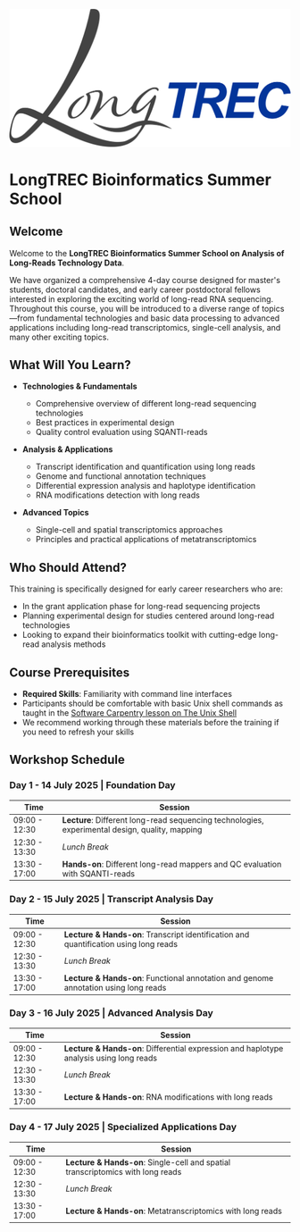 ![LongTREC Logo](assets/logos/LongTREC_logo_FINAL.png)

# LongTREC Bioinformatics Summer School

## Welcome

Welcome to the **LongTREC Bioinformatics Summer School on Analysis of Long-Reads Technology Data**.

We have organized a comprehensive 4-day course designed for master's students, doctoral candidates, and early career postdoctoral fellows interested in exploring the exciting world of long-read RNA sequencing. Throughout this course, you will be introduced to a diverse range of topics—from fundamental technologies and basic data processing to advanced applications including long-read transcriptomics, single-cell analysis, and many other exciting topics.

## What Will You Learn?

* **Technologies & Fundamentals**
  * Comprehensive overview of different long-read sequencing technologies
  * Best practices in experimental design
  * Quality control evaluation using SQANTI-reads

* **Analysis & Applications**
  * Transcript identification and quantification using long reads
  * Genome and functional annotation techniques
  * Differential expression analysis and haplotype identification
  * RNA modifications detection with long reads

* **Advanced Topics**
  * Single-cell and spatial transcriptomics approaches
  * Principles and practical applications of metatranscriptomics

## Who Should Attend?

This training is specifically designed for early career researchers who are:
* In the grant application phase for long-read sequencing projects
* Planning experimental design for studies centered around long-read technologies
* Looking to expand their bioinformatics toolkit with cutting-edge long-read analysis methods

## Course Prerequisites

* **Required Skills**: Familiarity with command line interfaces
* Participants should be comfortable with basic Unix shell commands as taught in the [Software Carpentry lesson on The Unix Shell](https://swcarpentry.github.io/shell-novice/)
* We recommend working through these materials before the training if you need to refresh your skills

## Workshop Schedule

### Day 1 - 14 July 2025 | Foundation Day

| Time          | Session                                                                                    |
|---------------|--------------------------------------------------------------------------------------------|
| 09:00 - 12:30 | **Lecture**: Different long-read sequencing technologies, experimental design, quality, mapping |
| 12:30 - 13:30 | *Lunch Break*                                                                               |
| 13:30 - 17:00 | **Hands-on**: Different long-read mappers and QC evaluation with SQANTI-reads               |

### Day 2 - 15 July 2025 | Transcript Analysis Day

| Time          | Session                                                                                    |
|---------------|--------------------------------------------------------------------------------------------|
| 09:00 - 12:30 | **Lecture & Hands-on**: Transcript identification and quantification using long reads      |
| 12:30 - 13:30 | *Lunch Break*                                                                               |
| 13:30 - 17:00 | **Lecture & Hands-on**: Functional annotation and genome annotation using long reads       |

### Day 3 - 16 July 2025 | Advanced Analysis Day

| Time          | Session                                                                                    |
|---------------|--------------------------------------------------------------------------------------------|
| 09:00 - 12:30 | **Lecture & Hands-on**: Differential expression and haplotype analysis using long reads    |
| 12:30 - 13:30 | *Lunch Break*                                                                               |
| 13:30 - 17:00 | **Lecture & Hands-on**: RNA modifications with long reads                                  |

### Day 4 - 17 July 2025 | Specialized Applications Day

| Time          | Session                                                                                    |
|---------------|--------------------------------------------------------------------------------------------|
| 09:00 - 12:30 | **Lecture & Hands-on**: Single-cell and spatial transcriptomics with long reads           |
| 12:30 - 13:30 | *Lunch Break*                                                                               |
| 13:30 - 17:00 | **Lecture & Hands-on**: Metatranscriptomics with long reads                               |

